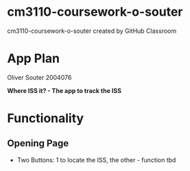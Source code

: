 # cm3110-coursework-o-souter
cm3110-coursework-o-souter created by GitHub Classroom

# App Plan

Oliver Souter 2004076

**Where ISS it? - The app to track the ISS**

# Functionality

## Opening Page
* Two Buttons: 1 to locate the ISS, the other - function tbd

